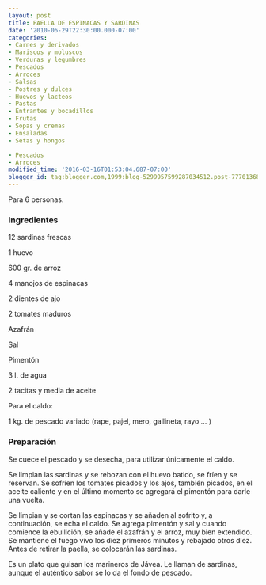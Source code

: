 ```yaml
---
layout: post
title: PAELLA DE ESPINACAS Y SARDINAS
date: '2010-06-29T22:30:00.000-07:00'
categories:
- Carnes y derivados
- Mariscos y moluscos
- Verduras y legumbres
- Pescados
- Arroces
- Salsas
- Postres y dulces
- Huevos y lacteos
- Pastas
- Entrantes y bocadillos
- Frutas
- Sopas y cremas
- Ensaladas
- Setas y hongos

- Pescados
- Arroces
modified_time: '2016-03-16T01:53:04.687-07:00'
blogger_id: tag:blogger.com,1999:blog-5299957599287034512.post-7770136801536397679
---
```


Para 6 personas.

<h3>Ingredientes</h3>

12 sardinas frescas

1 huevo

600 gr. de arroz

4 manojos de espinacas

2 dientes de ajo

2 tomates maduros

Azafrán

Sal

Pimentón

3 l. de agua

2 tacitas y media de aceite

Para el caldo:

1 kg. de pescado variado (rape, pajel, mero, gallineta, rayo ... )

<h3>Preparación</h3>

Se cuece el pescado y se desecha, para utilizar únicamente el caldo.

Se limpian las sardinas y se rebozan con el huevo batido, se fríen y se reservan. Se sofríen los tomates picados y los ajos, también picados, en el aceite caliente y en el último momento se agregará el pimentón para darle una vuelta.

Se limpian y se cortan las espinacas y se añaden al sofrito y, a continuación, se echa el caldo. Se agrega pimentón y sal y cuando comience la ebullición, se añade el azafrán y el arroz, muy bien extendido. Se mantiene el fuego vivo los diez primeros minutos y rebajado otros diez. Antes de retirar la paella, se colocarán las sardinas.

Es un plato que guisan los marineros de Jávea. Le llaman de sardinas, aunque el auténtico sabor se lo da el fondo de pescado.

